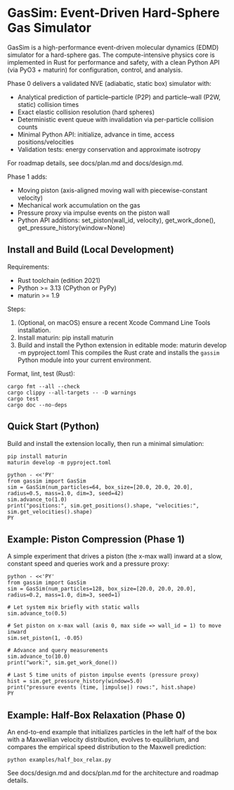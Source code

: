 # GasSim: Event-Driven Hard-Sphere Gas Simulator

GasSim is a high-performance event-driven molecular dynamics (EDMD) simulator for a hard-sphere gas. The compute-intensive physics core is implemented in Rust for performance and safety, with a clean Python API (via PyO3 + maturin) for configuration, control, and analysis.

Phase 0 delivers a validated NVE (adiabatic, static box) simulator with:
- Analytical prediction of particle–particle (P2P) and particle–wall (P2W, static) collision times
- Exact elastic collision resolution (hard spheres)
- Deterministic event queue with invalidation via per-particle collision counts
- Minimal Python API: initialize, advance in time, access positions/velocities
- Validation tests: energy conservation and approximate isotropy

For roadmap details, see docs/plan.md and docs/design.md.

Phase 1 adds:
- Moving piston (axis-aligned moving wall with piecewise-constant velocity)
- Mechanical work accumulation on the gas
- Pressure proxy via impulse events on the piston wall
- Python API additions: set_piston(wall_id, velocity), get_work_done(), get_pressure_history(window=None)

## Install and Build (Local Development)

Requirements:
- Rust toolchain (edition 2021)
- Python >= 3.13 (CPython or PyPy)
- maturin >= 1.9

Steps:
1) (Optional, on macOS) ensure a recent Xcode Command Line Tools installation.
2) Install maturin:
   pip install maturin
3) Build and install the Python extension in editable mode:
   maturin develop -m pyproject.toml
This compiles the Rust crate and installs the `gassim` Python module into your current environment.

Format, lint, test (Rust):
```
cargo fmt --all --check
cargo clippy --all-targets -- -D warnings
cargo test
cargo doc --no-deps
```

## Quick Start (Python)

Build and install the extension locally, then run a minimal simulation:

```
pip install maturin
maturin develop -m pyproject.toml

python - <<'PY'
from gassim import GasSim
sim = GasSim(num_particles=64, box_size=[20.0, 20.0, 20.0], radius=0.5, mass=1.0, dim=3, seed=42)
sim.advance_to(1.0)
print("positions:", sim.get_positions().shape, "velocities:", sim.get_velocities().shape)
PY
```

## Example: Piston Compression (Phase 1)

A simple experiment that drives a piston (the x-max wall) inward at a slow, constant speed and queries work and a pressure proxy:

```
python - <<'PY'
from gassim import GasSim
sim = GasSim(num_particles=128, box_size=[20.0, 20.0, 20.0], radius=0.2, mass=1.0, dim=3, seed=1)

# Let system mix briefly with static walls
sim.advance_to(0.5)

# Set piston on x-max wall (axis 0, max side => wall_id = 1) to move inward
sim.set_piston(1, -0.05)

# Advance and query measurements
sim.advance_to(10.0)
print("work:", sim.get_work_done())

# Last 5 time units of piston impulse events (pressure proxy)
hist = sim.get_pressure_history(window=5.0)
print("pressure events (time, |impulse|) rows:", hist.shape)
PY
```

## Example: Half-Box Relaxation (Phase 0)

An end-to-end example that initializes particles in the left half of the box with a Maxwellian velocity distribution, evolves to equilibrium, and compares the empirical speed distribution to the Maxwell prediction:

```
python examples/half_box_relax.py
```

See docs/design.md and docs/plan.md for the architecture and roadmap details.
